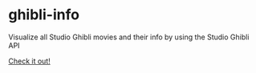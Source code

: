 # ghibli-info
Visualize all Studio Ghibli movies and their info by using the Studio Ghibli API 

[Check it out!](https://ghibli-info.vercel.app/)

